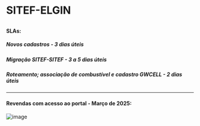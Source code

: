 # SITEF-ELGIN

##

#### SLAs:
##### Novos cadastros - 3 dias úteis 
##### Migração SITEF-SITEF - 3 a 5 dias úteis
##### Roteamento; associação de combustível e cadastro GWCELL - 2 dias úteis

------------------------------------------------------------------------------------------------------------------------------------------------------


#### Revendas com acesso ao portal - Março de 2025:

![image](https://github.com/user-attachments/assets/f4ba1934-5af1-4046-99f2-80eb13931c21)







